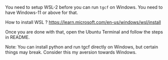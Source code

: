You need to setup WSL-2 before you can run `tgcf` on Windows. You need to have Windows-11 or above for that.

How to install WSL ? https://learn.microsoft.com/en-us/windows/wsl/install

Once you are done with that, open the Ubuntu Terminal and follow the steps in README.

Note: You can install python and run tgcf directly on Windows, but certain things may break. Consider this my aversion towards Windows.